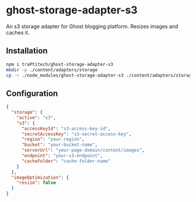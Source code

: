 # ghost-storage-adapter-s3

An s3 storage adapter for Ghost blogging platform.
Resizes images and caches it.

## Installation
```sh
npm i traPtitech/ghost-storage-adapter-s3
mkdir -p ./content/adapters/storage
cp -r ./node_modules/ghost-storage-adapter-s3 ./content/adapters/storage/s3
```

## Configuration
```json
{
  "storage": {
    "active": "s3",
    "s3": {
      "accessKeyId": "s3-access-key-id",
      "secretAccessKey": "s3-secret-access-key",
      "region": "your-region",
      "bucket": "your-bucket-name",
      "serverUrl": "your-page-domain/content/images",
      "endpoint": "your-s3-endpoint",
      "cacheFolder": "cache-folder-name"
    }
  },
  "imageOptimization": {
    "resize": false
  }
}
```
